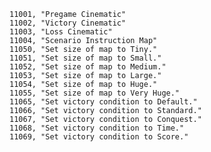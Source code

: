 ﻿```text
11001, "Pregame Cinematic"
11002, "Victory Cinematic"
11003, "Loss Cinematic"
11004, "Scenario Instruction Map"
11050, "Set size of map to Tiny."
11051, "Set size of map to Small."
11052, "Set size of map to Medium."
11053, "Set size of map to Large."
11054, "Set size of map to Huge."
11055, "Set size of map to Very Huge."
11065, "Set victory condition to Default."
11066, "Set victory condition to Standard."
11067, "Set victory condition to Conquest."
11068, "Set victory condition to Time."
11069, "Set victory condition to Score."
```